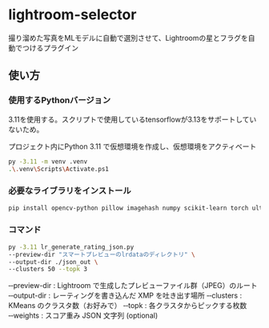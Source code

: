 # lightroom-selector
撮り溜めた写真をMLモデルに自動で選別させて、Lightroomの星とフラグを自動でつけるプラグイン

## 使い方

### 使用するPythonバージョン

3.11を使用する。スクリプトで使用しているtensorflowが3.13をサポートしていないため。

プロジェクト内にPython 3.11 で仮想環境を作成し、仮想環境をアクティベート

```bash
py -3.11 -m venv .venv
.\.venv\Scripts\Activate.ps1
```

### 必要なライブラリをインストール

```bash
pip install opencv-python pillow imagehash numpy scikit-learn torch ultralytics piexif rich tensorflow
```

### コマンド

```bash
py -3.11 lr_generate_rating_json.py 
--preview-dir "スマートプレビューのlrdataのディレクトリ" \
--output-dir ./json_out \
--clusters 50 --topk 3
```

‑‑preview-dir  : Lightroom で生成したプレビューファイル群（JPEG）のルート
‑‑output-dir   : レーティングを書き込んだ XMP を吐き出す場所
‑‑clusters     : KMeans のクラスタ数（お好みで）
‑‑topk         : 各クラスタからピックする枚数
‑‑weights      : スコア重み JSON 文字列 (optional)